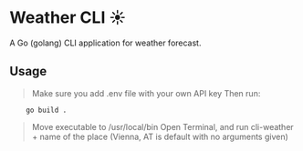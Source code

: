 # Weather CLI ☀️

A Go (golang) CLI application for weather forecast.

## Usage

> Make sure you add .env file with your own API key
> Then run:

```shell
    go build .
```
> Move executable to /usr/local/bin
> Open Terminal, and run cli-weather + name of the place (Vienna, AT is default with no arguments given)
